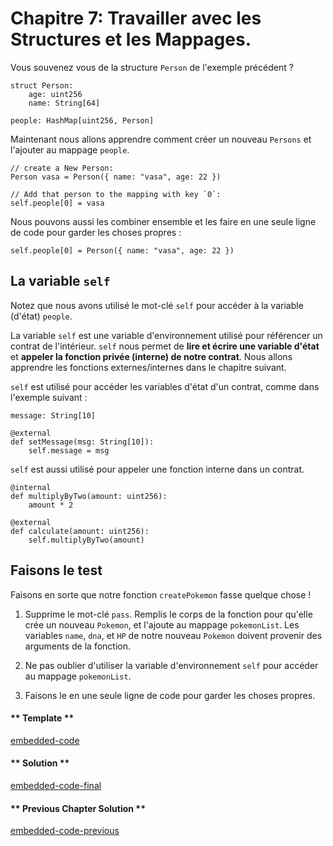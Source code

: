<!-- Add translation for the following page: https://vyper.fun/#/1/working_with_structs
Do NOT change the code below. The below code runs the code editor -->
# Chapitre 7: Travailler avec les Structures et les Mappages.

Vous souvenez vous de la structure `Person` de l'exemple précédent ? 
```vyper
struct Person:
    age: uint256
    name: String[64]

people: HashMap[uint256, Person]
```

Maintenant nous allons apprendre comment créer un nouveau `Persons` et l'ajouter au mappage `people`.

```vyper
// create a New Person:
Person vasa = Person({ name: "vasa", age: 22 })

// Add that person to the mapping with key `0`:
self.people[0] = vasa
```

Nous pouvons aussi les combiner ensemble et les faire en une seule ligne de code pour garder les choses propres :

```vyper
self.people[0] = Person({ name: "vasa", age: 22 })
```

## La variable `self`

Notez que nous avons utilisé le mot-clé `self` pour accéder à la variable (d'état) `people`.

La variable `self` est une variable d'environnement utilisé pour référencer un contrat de l'intérieur. `self` nous permet de **lire et écrire une variable d'état** et **appeler la fonction privée (interne) de notre contrat**. Nous allons apprendre les fonctions externes/internes dans le chapitre suivant.

`self` est utilisé pour accéder les variables d'état d'un contrat, comme dans l'exemple suivant :  

```vyper
message: String[10]

@external
def setMessage(msg: String[10]):
    self.message = msg
```

`self` est aussi utilisé pour appeler une fonction interne dans un contrat.

```vyper
@internal
def multiplyByTwo(amount: uint256):
    amount * 2

@external
def calculate(amount: uint256):
    self.multiplyByTwo(amount)
```

## Faisons le test

Faisons en sorte que notre fonction `createPokemon` fasse quelque chose !

1. Supprime le mot-clé `pass`. Remplis le corps de la fonction pour qu'elle crée un nouveau `Pokemon`, et l'ajoute au mappage `pokemonList`. Les variables `name`, `dna`, et `HP` de notre nouveau `Pokemon` doivent provenir des arguments de la fonction.

2. Ne pas oublier d'utiliser la variable d'environnement `self` pour accéder au mappage `pokemonList`.

3. Faisons le en une seule ligne de code pour garder les choses propres.

<!-- tabs:start -->

#### ** Template **

[embedded-code](../assets/1/1.7-template-code.vy ':include :type=code embed-template')

#### ** Solution **

[embedded-code-final](../assets/1/1.7-finished-code.vy ':include :type=code embed-final')

#### ** Previous Chapter Solution **

[embedded-code-previous](../assets/1/1.6-finished-code.vy ':include :type=code embed-previous')

<!-- tabs:end -->
